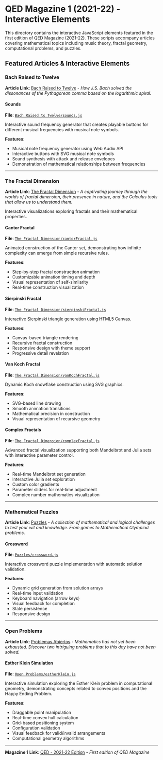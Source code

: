 # QED Magazine 1 (2021-22) - Interactive Elements

This directory contains the interactive JavaScript elements featured in the first edition of QED Magazine (2021-22). These scripts accompany articles covering mathematical topics including music theory, fractal geometry, computational problems, and puzzles.

## Featured Articles & Interactive Elements

### Bach Raised to Twelve
**Article Link**: [Bach Raised to Twelve](https://qed.mat.uam.es/revista/articulo/bach-elevado-12) - *How J.S. Bach solved the dissonances of the Pythagorean comma based on the logarithmic spiral.*

#### Sounds
**File**: [`Bach Raised to Twelve/sounds.js`](./Bach%20Raised%20to%20Twelve/sounds.js)

Interactive sound frequency generator that creates playable buttons for different musical frequencies with musical note symbols.

**Features**:
- Musical note frequency generator using Web Audio API
- Interactive buttons with SVG musical note symbols
- Sound synthesis with attack and release envelopes
- Demonstration of mathematical relationships between frequencies

---

### The Fractal Dimension
**Article Link**: [The Fractal Dimension](https://qed.mat.uam.es/revista/articulo/dimension-fractal) - *A captivating journey through the worlds of fractal dimension, their presence in nature, and the Calculus tools that allow us to understand them.*

Interactive visualizations exploring fractals and their mathematical properties.

#### Cantor Fractal
**File**: [`The Fractal Dimension/cantorFractal.js`](./The%20Fractal%20Dimension/cantorFractal.js)

Animated construction of the Cantor set, demonstrating how infinite complexity can emerge from simple recursive rules.

**Features**:
- Step-by-step fractal construction animation
- Customizable animation timing and depth
- Visual representation of self-similarity
- Real-time construction visualization

#### Sierpinski Fractal
**File**: [`The Fractal Dimension/sierpinskiFractal.js`](./The%20Fractal%20Dimension/sierpinskiFractal.js)

Interactive Sierpinski triangle generation using HTML5 Canvas.

**Features**:
- Canvas-based triangle rendering
- Recursive fractal construction
- Responsive design with theme support
- Progressive detail revelation

#### Van Koch Fractal
**File**: [`The Fractal Dimension/vanKochFractal.js`](./The%20Fractal%20Dimension/vanKochFractal.js)

Dynamic Koch snowflake construction using SVG graphics.

**Features**:
- SVG-based line drawing
- Smooth animation transitions
- Mathematical precision in construction
- Visual representation of recursive geometry

#### Complex Fractals
**File**: [`The Fractal Dimension/complexFractal.js`](./The%20Fractal%20Dimension/complexFractal.js)

Advanced fractal visualization supporting both Mandelbrot and Julia sets with interactive parameter control.

**Features**:
- Real-time Mandelbrot set generation
- Interactive Julia set exploration
- Custom color gradients
- Parameter sliders for real-time adjustment
- Complex number mathematics visualization

---

### Mathematical Puzzles
**Article Link**: [Puzzles](https://qed.mat.uam.es/magazine/article/acertijos) - *A collection of mathematical and logical challenges to test your wit and knowledge. From games to Mathematical Olympiad problems.*

#### Crossword
**File**: [`Puzzles/crossword.js`](./Puzzles/crossword.js)

Interactive crossword puzzle implementation with automatic solution validation.

**Features**:
- Dynamic grid generation from solution arrays
- Real-time input validation
- Keyboard navigation (arrow keys)
- Visual feedback for completion
- State persistence
- Responsive design

---

### Open Problems
**Article Link**: [Problemas Abiertos](https://qed.mat.uam.es/revista/articulo/problemas-abiertos) - *Mathematics has not yet been exhausted. Discover two intriguing problems that to this day have not been solved.*

#### Esther Klein Simulation
**File**: [`Open Problems/estherKlein.js`](./Open%20Problems/estherKlein.js)

Interactive simulation exploring the Esther Klein problem in computational geometry, demonstrating concepts related to convex positions and the Happy Ending Problem.

**Features**:
- Draggable point manipulation
- Real-time convex hull calculation
- Grid-based positioning system
- Configuration validation
- Visual feedback for valid/invalid arrangements
- Computational geometry algorithms

---

**Magazine 1 Link**: [QED - 2021-22 Edition](https://qed.mat.uam.es/revista/2021-22) - *First edition of QED Magazine*